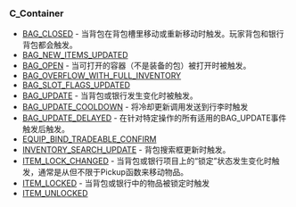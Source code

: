 ### C\_Container

* [BAG\_CLOSED](https://wow.gamepedia.com/BAG_CLOSED) - 当背包在背包槽里移动或重新移动时触发。玩家背包和银行背包都会触发。
* [BAG\_NEW\_ITEMS\_UPDATED](https://wow.gamepedia.com/BAG_NEW_ITEMS_UPDATED)
* [BAG\_OPEN](https://wow.gamepedia.com/BAG_OPEN) - 当可打开的容器（不是装备的包）被打开时被触发。
* [BAG\_OVERFLOW\_WITH\_FULL\_INVENTORY](https://wow.gamepedia.com/BAG_OVERFLOW_WITH_FULL_INVENTORY)
* [BAG\_SLOT\_FLAGS\_UPDATED](https://wow.gamepedia.com/BAG_SLOT_FLAGS_UPDATED)
* [BAG\_UPDATE](https://wow.gamepedia.com/BAG_UPDATE) - 当背包或银行发生变化时被触发。
* [BAG\_UPDATE\_COOLDOWN](https://wow.gamepedia.com/BAG_UPDATE_COOLDOWN) - 将冷却更新调用发送到行李时触发
* [BAG\_UPDATE\_DELAYED](https://wow.gamepedia.com/BAG_UPDATE_DELAYED) - 在针对特定操作的所有适用的BAG\_UPDATE事件触发后触发。
* [EQUIP\_BIND\_TRADEABLE\_CONFIRM](https://wow.gamepedia.com/EQUIP_BIND_TRADEABLE_CONFIRM)
* [INVENTORY\_SEARCH\_UPDATE](https://wow.gamepedia.com/INVENTORY_SEARCH_UPDATE) - 背包搜索框更新时触发。
* [ITEM\_LOCK\_CHANGED](https://wow.gamepedia.com/ITEM_LOCK_CHANGED) - 当背包或银行项目上的“锁定”状态发生变化时触发，通常是从但不限于Pickup函数来移动物品。
* [ITEM\_LOCKED](https://wow.gamepedia.com/ITEM_LOCKED) - 当背包或银行中的物品被锁定时触发
* [ITEM\_UNLOCKED](https://wow.gamepedia.com/ITEM_UNLOCKED)



